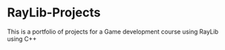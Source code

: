 # RayLib-Projects

This is a portfolio of projects for a Game development course using RayLib using C++
